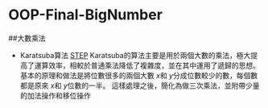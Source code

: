# OOP-Final-BigNumber
##大數乘法
- Karatsuba算法
<u>STEP</u>
Karatsuba的算法主要是用於兩個大數的乘法，極大提高了運算效率，相較於普通乘法降低了複雜度，並在其中運用了遞歸的思想。
基本的原理和做法是將位數很多的兩個大數 <I>x</I>和 <I>y</I>分成位數較少的數，每個數都是原來 <I>x</I>和 <I>y</I>位數的一半。
這樣處理之後，簡化為做三次乘法，並附帶少量的加法操作和移位操作
